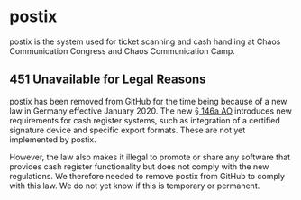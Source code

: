 # postix

postix is the system used for ticket scanning and cash handling at Chaos Communication Congress and Chaos Communication Camp.

## 451 Unavailable for Legal Reasons

postix has been removed from GitHub for the time being because of a new law in Germany effective January 2020. The new [§ 146a AO](https://www.gesetze-im-internet.de/ao_1977/__146a.html) introduces new requirements for cash register systems, such as integration of a certified signature device and specific export formats. These are not yet implemented by postix.

However, the law also makes it illegal to promote or share any software that provides cash register functionality but does not comply with the new regulations. We therefore needed to remove postix from GitHub to comply with this law. We do not yet know if this is temporary or permanent.
